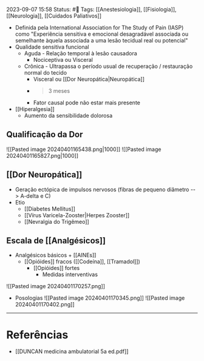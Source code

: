 2023-09-07 15:58
Status: #🌱 
Tags: [[Anestesiologia]], [[Fisiologia]], [[Neurologia]], [[Cuidados Paliativos]]
<br/>
- Definida pela International Association for The Study of Pain (IASP) como "Experiência sensitiva e emocional desagradável associada ou semelhante àquela associada a uma lesão tecidual real ou potencial"
- Qualidade sensitiva funcional
	- Aguda - Relação temporal à lesão causadora
		- Nociceptiva ou Visceral
	- Crônica - Ultrapassa o período usual de recuperação / restauração normal do tecido
		- Visceral ou [[Dor Neuropática|Neuropática]]
		- >3 meses
		- Fator causal pode não estar mais presente
- [[Hiperalgesia]]
	- Aumento da sensibilidade dolorosa
## Qualificação da Dor
![[Pasted image 20240401165438.png|1000]]
![[Pasted image 20240401165827.png|1000]]

## [[Dor Neuropática]]
- Geração ectópica de impulsos nervosos (fibras de pequeno diâmetro --> A-delta e C)
- Etio
	- [[Diabetes Mellitus]]
	- [[Vírus Varicela-Zooster|Herpes Zooster]]
	- [[Nevralgia do Trigêmeo]]
## Escala de [[Analgésicos]]
- Analgésicos básicos + [[AINEs]]
	- [[Opióides]] fracos ([[Codeína]], [[Tramadol]])
		- [[Opióides]] fortes
			- Medidas interventivas

![[Pasted image 20240401170257.png]]
- Posologias
 ![[Pasted image 20240401170345.png]]
 ![[Pasted image 20240401170402.png]]
____
# Referências
- [[DUNCAN medicina ambulatorial 5a ed.pdf]]
